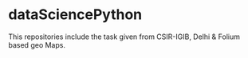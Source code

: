 # dataSciencePython

This repositories include the task given from CSIR-IGIB, Delhi
&
Folium based geo Maps.
